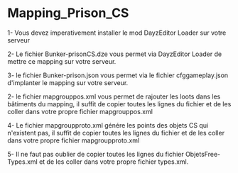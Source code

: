 # Mapping_Prison_CS

1- Vous devez imperativement installer le mod DayzEditor Loader sur votre serveur

2- Le fichier Bunker-prisonCS.dze vous permet via DayzEditor Loader de mettre ce mapping sur votre serveur.

3- le fichier Bunker-prison.json vous permet via le fichier cfggameplay.json d'implanter le mapping sur votre serveur.

2- le fichier mapgrouppos.xml vous permet de rajouter les loots dans les bâtiments du mapping, il suffit de copier toutes les lignes du fichier et de les coller dans votre propre fichier mapgrouppos.xml

4- Le fichier mapgroupproto.xml génére les points des objets CS qui n'existent pas, il suffit de copier toutes les lignes du fichier et de les coller dans votre propre fichier mapgroupproto.xml

5- Il ne faut pas oublier de copier toutes les lignes du fichier ObjetsFree-Types.xml et de les coller dans votre propre fichier types.xml.
